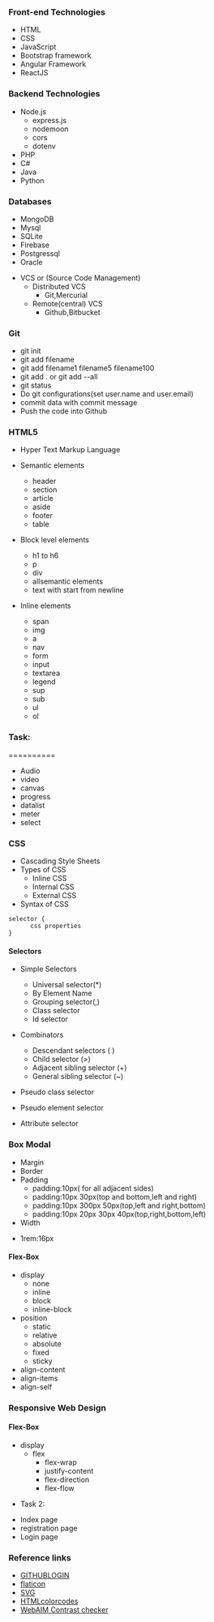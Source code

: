 ### Front-end Technologies

- HTML
- CSS
- JavaScript
- Bootstrap framework
- Angular Framework
- ReactJS

### Backend Technologies

- Node.js
    - express.js
    - nodemoon
    - cors
    - dotenv
- PHP
- C#
- Java
- Python

### Databases

- MongoDB
- Mysql
- SQLite
- Firebase
- Postgressql
- Oracle

+ VCS or (Source Code Management)
    - Distributed VCS
        - Git,Mercurial
    - Remote(central) VCS
        - Github,Bitbucket
###  Git
- git init
- git add filename
- git add filename1 filename5 filename100
- git add . or git add --all
- git status
- Do git configurations(set user.name and user.email)
- commit data with commit message
- Push the code into Github

### HTML5
- Hyper Text Markup Language
- Semantic elements
    - header
    - section
    - article
    - aside
    - footer
    - table

- Block level elements
    - h1 to h6
    - p
    - div
    - allsemantic elements
    - text with start from newline

- Inline elements
    - span
    - img
    - a
    - nav
    - form
    - input
    - textarea
    - legend
    - sup
    - sub
    - ul
    - ol

### Task:
==========
- Audio
- video
- canvas
- progress
- datalist
- meter
- select

### CSS
+ Cascading Style Sheets
+ Types of CSS
    - Inline CSS
    - Internal CSS
    - External CSS
+ Syntax of CSS
```
selector {
      css properties
}

```

#### Selectors
+ Simple Selectors
  - Universal selector(*)
  - By Element Name
  - Grouping selector(,)
  - Class selector
  - Id selector

+ Combinators
  + Descendant selectors ( )
  + Child selector (>)
  + Adjacent sibling selector (+)
  + General sibling selector (~)
+ Pseudo class selector
+ Pseudo element selector
+ Attribute selector

### Box Modal

+ Margin
+ Border
+ Padding
  - padding:10px( for all adjacent sides)
  - padding:10px 30px(top and bottom,left and right)
  - padding:10px 300px 50px(top,left and right,bottom)
  - padding:10px 20px 30px 40px(top,right,bottom,left)
+ Width
- 1rem:16px

#### Flex-Box
+ display
   - none
   - inline
   - block
   - inline-block
+ position
    - static
    - relative
    - absolute
    - fixed
    - sticky
+ align-content
+ align-items
+ align-self

### Responsive Web Design
#### Flex-Box
- display
  - flex
    - flex-wrap
    - justify-content
    - flex-direction
    - flex-flow
+ Task 2:
- Index page
- registration page
- Login page

### Reference links
- [GITHUBLOGIN](https://github.com/Hasitha17-git/SVEC)
- [flaticon](https://www.flaticon.com/)
- [SVG](https://freesvg.org/)
- [HTMLcolorcodes](https://htmlcolorcodes.com/)
- [WebAIM Contrast checker](https://webaim.org/resources/contrastchecker/)
